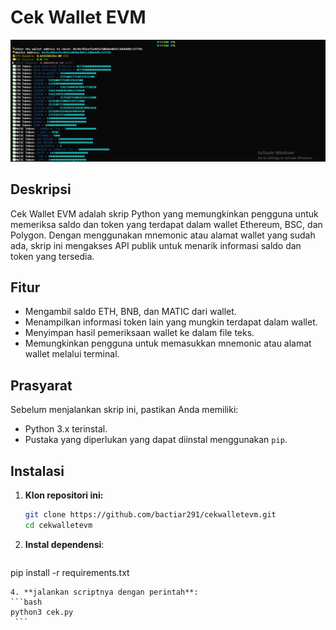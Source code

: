 # Cek Wallet EVM
![Screenshot](https://raw.githubusercontent.com/bactiar291/cekwalletevm/main/ss.png)

## Deskripsi
Cek Wallet EVM adalah skrip Python yang memungkinkan pengguna untuk memeriksa saldo dan token yang terdapat dalam wallet Ethereum, BSC, dan Polygon. Dengan menggunakan mnemonic atau alamat wallet yang sudah ada, skrip ini mengakses API publik untuk menarik informasi saldo dan token yang tersedia.

## Fitur
- Mengambil saldo ETH, BNB, dan MATIC dari wallet.
- Menampilkan informasi token lain yang mungkin terdapat dalam wallet.
- Menyimpan hasil pemeriksaan wallet ke dalam file teks.
- Memungkinkan pengguna untuk memasukkan mnemonic atau alamat wallet melalui terminal.

## Prasyarat
Sebelum menjalankan skrip ini, pastikan Anda memiliki:
- Python 3.x terinstal.
- Pustaka yang diperlukan yang dapat diinstal menggunakan `pip`.

## Instalasi
1. **Klon repositori ini:**
   ```bash
   git clone https://github.com/bactiar291/cekwalletevm.git
   cd cekwalletevm
   ```
2. **Instal dependensi**:
   ```bash
  pip install -r requirements.txt
   ```
4. **jalankan scriptnya dengan perintah**:
   ```bash
   python3 cek.py
    ```
